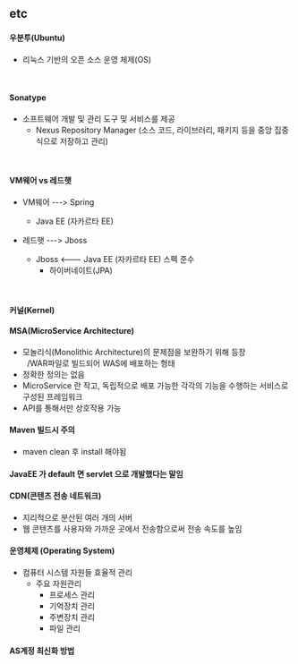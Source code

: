 ## etc

#### 우분투(Ubuntu)

* 리눅스 기반의 오픈 소스 운영 체제(OS)
<br>

#### Sonatype

*  소프트웨어 개발 및 관리 도구 및 서비스를 제공
   *  Nexus Repository Manager (소스 코드, 라이브러리, 패키지 등을 중앙 집중식으로 저장하고 관리)
<br>

#### VM웨어 vs 레드햇 
*  VM웨어 ---> Spring 
    * Java EE (자카르타 EE)


* 레드햇 ---> Jboss
   * Jboss <--- Java EE (자카르타 EE) 스펙 준수
      * 하이버네이트(JPA)
<br>

#### 커널(Kernel)

#### MSA(MicroService Architecture)<br>
* 모놀리식(Monolithic Architecture)의 문제점을 보완하기 위해 등장<br>
 &nbsp; /WAR파일로 빌드되어 WAS에 배포하는 형태
* 정확한 정의는 없음
* MicroService 란 작고, 독립적으로 배포 가능한 각각의 기능을 수행하는 서비스로 구성된 프레임워크
* API를 통해서만 상호작용 가능

#### Maven 빌드시 주의
*  maven clean 후 install 해야됨

#### JavaEE 가 default 면 servlet 으로 개발했다는 말임

#### CDN(콘텐츠 전송 네트워크)

* 지리적으로 분산된 여러 개의 서버
* 웹 콘텐츠를 사용자와 가까운 곳에서 전송함으로써 전송 속도를 높임

#### 운영체제 (Operating System)

* 컴퓨터 시스템 자원들 효율적 관리
  * 주요 자원관리
    * 프로세스 관리
    * 기억장치 관리
    * 주변장치 관리
    * 파일 관리 

#### AS계정 최신화 방법
